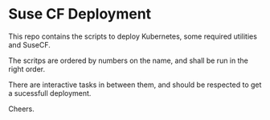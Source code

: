 # Suse CF Deployment

This repo contains the scripts to deploy Kubernetes, some required utilities and SuseCF.

The scritps are ordered by numbers on the name, and shall be run in the right order.  

There are interactive tasks in between them, and should be respected to get a sucessfull deployment.

Cheers.
